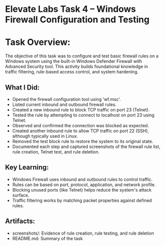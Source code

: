 # Elevate Labs Task 4 – Windows Firewall Configuration and Testing


# Task Overview:
The objective of this task was to configure and test basic firewall rules on a Windows system using the built-in Windows Defender Firewall with Advanced Security tool. This activity builds foundational knowledge in traffic filtering, rule-based access control, and system hardening.

## What I Did:
- Opened the firewall configuration tool using 'wf.msc'.
- Listed current inbound and outbound firewall rules.
- Created a new inbound rule to block TCP traffic on port 23 (Telnet).
- Tested the rule by attempting to connect to localhost on port 23 using Telnet.
- Observed and confirmed the connection was blocked as expected.
- Created another inbound rule to allow TCP traffic on port 22 (SSH), although typically used in Linux.
- Removed the test block rule to restore the system to its original state.
- Documented each step and captured screenshots of the firewall rule list, rule creation, Telnet test, and rule deletion.

## Key Learning:
- Windows Firewall uses inbound and outbound rules to control traffic.
- Rules can be based on port, protocol, application, and network profile.
- Blocking unused ports (like Telnet) helps reduce the system's attack surface.
- Traffic filtering works by matching packet properties against defined rules.

## Artifacts:
- screenshots/: Evidence of rule creation, rule testing, and rule deletion
- README.md: Summary of the task
